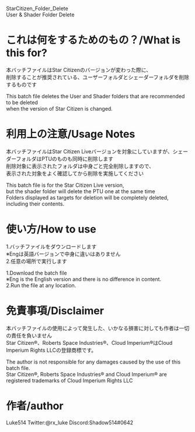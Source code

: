 StarCitizen_Folder_Delete  
User & Shader Folder Delete

# これは何をするためのもの？/What is this for?
  本バッチファイルはStar Citizenのバージョンが変わった際に、  
  削除することが推奨されている、ユーザーフォルダとシェーダーフォルダを削除するものです  
  
  This batch file deletes the User and Shader folders that are recommended to be deleted  
  when the version of Star Citizen is changed.  
  
# 利用上の注意/Usage Notes
  本バッチファイルはStar Citizen Liveバージョンを対象にしていますが、シェーダーフォルダはPTUのものも同時に削除します  
  削除対象に表示されたフォルダは中身ごと完全削除しますので、  
  表示された対象をよく確認してから削除を実施してください  
  
  This batch file is for the Star Citizen Live version,  
  but the shader folder will delete the PTU one at the same time  
  Folders displayed as targets for deletion will be completely deleted, including their contents.  
  
# 使い方/How to use
  1.バッチファイルをダウンロードします  
    ※Engは英語バージョンで中身に違いはありません  
  2.任意の場所で実行します  
  
  1.Download the batch file  
    ※Eng is the English version and there is no difference in content.  
  2.Run the file at any location.  

# 免責事項/Disclaimer
  本バッチファイルの使用によって発生した、いかなる損害に対しても作者は一切の責任を負いません  
  Star Citizen®、Roberts Space Industries®、Cloud Imperium®はCloud Imperium Rights LLCの登録商標です。  
  
  The author is not responsible for any damages caused by the use of this batch file.  
  Star Citizen®, Roberts Space Industries® and Cloud Imperium® are registered trademarks of Cloud Imperium Rights LLC  
  
# 作者/author
  Luke514 Twitter:@rx_luke Discord:Shadow514#0642
